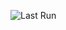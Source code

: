 ![Last Run](https://github.com/armandAkop/hourly-quotes/actions/workflows/run-quote-selection.yml/badge.svg)
 
 
